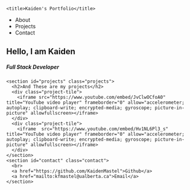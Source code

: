 <!doctype html>
<html lang="en">
  <head>
    <meta charset="utf-8">
    <meta name="viewport" content="width=device-width, initial-scale=1, shrink-to-fit=no">
    <link rel="stylesheet" href="indexstyle.css">

    <title>Kaiden's Portfolio</title>
  </head>
  <body>
    <nav id="navbar" class="navbar">
      <ul class="nav-list">
        <li>About</li>
        <li>Projects</li>
        <li>Contact</li>
      </ul>
    </nav>    
    <section id="welcome-section" class="welcome">
      <h1>Hello, I am Kaiden</h1>
      <h5>Full Stack Developer</h5>
    </section>
    
    <section id="projects" class="projects">
      <h2>And These are my projects</h2>
      <div class="project-tile">
        <iframe src="https://www.youtube.com/embed/JvClwOCfoA0" title="YouTube video player" frameborder="0" allow="accelerometer; autoplay; clipboard-write; encrypted-media; gyroscope; picture-in-picture" allowfullscreen></iframe>
      </div>
      <div class="project-tile">
        <iframe  src="https://www.youtube.com/embed/Hv1NL6Pl3_s" title="YouTube video player" frameborder="0" allow="accelerometer; autoplay; clipboard-write; encrypted-media; gyroscope; picture-in-picture" allowfullscreen></iframe>
      </div>
    </section> 
    <section id="contact" class="contact">
      <br>
      <a href="https://github.com/KaidenMastel">Github</a>
      <a href="mailto:kfmastel@ualberta.ca">Email</a>      
    </section>
  </body>
</html>
